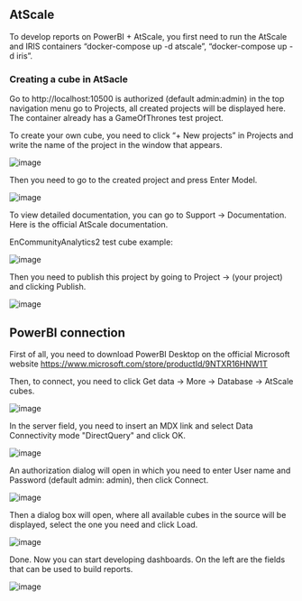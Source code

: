 ## AtScale
To develop reports on PowerBI + AtScale, you first need to run the AtScale and IRIS containers “docker-compose up -d atscale”, “docker-compose up -d iris”.

### Creating a cube in AtSacle
Go to http://localhost:10500 is authorized (default admin:admin) in the top navigation menu go to Projects, all created projects will be displayed here. The container already has a GameOfThrones test project.

To create your own cube, you need to click “+ New projects” in Projects and write the name of the project in the window that appears.

![image](https://user-images.githubusercontent.com/47400570/165940835-7ced36e6-5a0e-4ec6-aadb-aab6729035a7.png)

Then you need to go to the created project and press Enter Model.

![image](https://user-images.githubusercontent.com/47400570/165940869-a963617e-160e-429a-9fcd-5082fbc6b4dd.png)

To view detailed documentation, you can go to Support -> Documentation. Here is the official AtScale documentation.

EnCommunityAnalytics2 test cube example:

![image](https://user-images.githubusercontent.com/47400570/165940961-71666008-8186-4ac8-906a-79dda15e3567.png)

Then you need to publish this project by going to Project -> (your project) and clicking Publish.

![image](https://user-images.githubusercontent.com/47400570/165941009-9b5e94d5-e1a3-4bb5-95c2-4547db685bf2.png)

## PowerBI connection

First of all, you need to download PowerBI Desktop on the official Microsoft website https://www.microsoft.com/store/productId/9NTXR16HNW1T

Then, to connect, you need to click Get data -> More -> Database -> AtScale cubes.

![image](https://user-images.githubusercontent.com/47400570/165941132-8ee8c6e4-1fa6-4208-9a83-2f8b0d498110.png)

In the server field, you need to insert an MDX link and select Data Connectivity mode "DirectQuery" and click OK.

![image](https://user-images.githubusercontent.com/47400570/165941252-28f1eaf7-2b9a-44ad-a1ea-962f474a3cd9.png)

An authorization dialog will open in which you need to enter User name and Password (default admin: admin), then click Connect.

![image](https://user-images.githubusercontent.com/47400570/165941281-6fabb96c-9c85-41d5-801b-26461ef04eb8.png)

Then a dialog box will open, where all available cubes in the source will be displayed, select the one you need and click Load.

![image](https://user-images.githubusercontent.com/47400570/165941335-bb47c062-20c5-4ed6-afdc-b3621bcbd447.png)

Done. Now you can start developing dashboards. On the left are the fields that can be used to build reports.

![image](https://user-images.githubusercontent.com/47400570/165941386-7da52024-a193-4c41-aff9-55bf0bf5da74.png)
